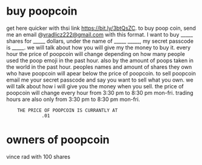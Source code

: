 # buy poopcoin
get here quicker with thsi link https://bit.ly/3btQsZC.
 to buy poop coin, send me an email @vradlicz222@gmail.com with this format.
  I want to buy _____ shares for _____ dollars, under the name of _____ _____, my secret passcode is _____.
  we will talk about how you will give my the money to buy it.
  every hour the price of poopcoin will change depending on how many people used the poop emoji in the past hour.
  also by the amount of poops taken in the world in the past hour.
  peoples names and amount of shares they own who have poopcoin will apear below the price of poopcoin.
  to sell poopcoin email me your secret passcode and say you want to sell what you own.
  we will talk about how i will give you the money when you sell.
  the price of poopcoin will change every hour from 3:30 pm to 8:30 pm mon-fri.
  trading hours are also only from 3:30 pm to 8:30 pm mon-fri.
 
        THE PRICE OF POOPCOIN IS CURRANTLY AT
                 .01
                 
# owners of poopcoin
vince rad with 100 shares
